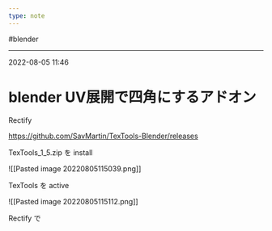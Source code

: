 ```yaml
---
type: note
---
```


#blender 

---
2022-08-05  11:46

# blender UV展開で四角にするアドオン

Rectify

https://github.com/SavMartin/TexTools-Blender/releases

TexTools_1_5.zip を install

![[Pasted image 20220805115039.png]]

TexTools を active

![[Pasted image 20220805115112.png]]

Rectify で